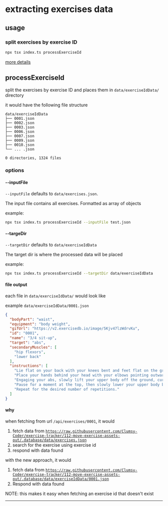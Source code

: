 # extracting exercises data

## usage

### split exercises by exercise ID

<!--
obtained from
- https://stackoverflow.com/a/73246141/3053548
-->
```bash
npx tsx index.ts processExerciseId 
```
[more details](#processexerciseid)

## processExerciseId

split the exercises by exercise ID and places them in `data/exerciseIdData/` directory

it would have the following file structure

```
data/exerciseIdData
├── 0001.json
├── 0002.json
├── 0003.json
├── 0006.json
├── 0007.json
├── 0009.json
├── 0010.json
└── ... .json

0 directories, 1324 files
```

### options

#### --inputFile

`--inputFile` defaults to `data/exercises.json`. 

The input file contains all exercises. Formatted as array of objects

example:
```bash
npx tsx index.ts processExerciseId --inputFile test.json
```

#### --targeDir

`--targetDir` defaults to `data/exerciseIdData`

The target dir is where the processed data will be placed

example:
```bash
npx tsx index.ts processExerciseId --targetDir data/exerciseIdData
```

#### file output

each file in `data/exerciseIdData/` would look like

example `data/exerciseIdData/0001.json`
```json
{
  "bodyPart": "waist",
  "equipment": "body weight",
  "gifUrl": "https://v2.exercisedb.io/image/5Kjv47lzWdrvKu",
  "id": "0001",
  "name": "3/4 sit-up",
  "target": "abs",
  "secondaryMuscles": [
    "hip flexors",
    "lower back"
  ],
  "instructions": [
    "Lie flat on your back with your knees bent and feet flat on the ground.",
    "Place your hands behind your head with your elbows pointing outwards.",
    "Engaging your abs, slowly lift your upper body off the ground, curling forward until your torso is at a 45-degree angle.",
    "Pause for a moment at the top, then slowly lower your upper body back down to the starting position.",
    "Repeat for the desired number of repetitions."
  ]
}

```
#### why

when fetching from url `/api/exercises/0001`, it would

1. fetch data from [`https://raw.githubusercontent.com/Clumsy-Coder/exercise-tracker/112-move-exercise-assets-out/.database/data/exercises.json`](https://raw.githubusercontent.com/Clumsy-Coder/exercise-tracker/112-move-exercise-assets-out/.database/data/exercises.json)
2. search for the exercise using exercise id
3. respond with data found

with the new approach, it would

1. fetch data from [`https://raw.githubusercontent.com/Clumsy-Coder/exercise-tracker/112-move-exercise-assets-out/.database/data/exerciseIdData/0001.json`](https://raw.githubusercontent.com/Clumsy-Coder/exercise-tracker/112-move-exercise-assets-out/.database/data/exerciseIdData/0001.json)
2. Respond with data found

NOTE: this makes it easy when fetching an exercise id that doesn't exist

---
